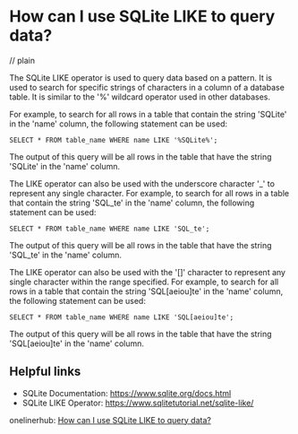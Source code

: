 # How can I use SQLite LIKE to query data?
// plain

The SQLite LIKE operator is used to query data based on a pattern. It is used to search for specific strings of characters in a column of a database table. It is similar to the '%' wildcard operator used in other databases.

For example, to search for all rows in a table that contain the string 'SQLite' in the 'name' column, the following statement can be used:

```
SELECT * FROM table_name WHERE name LIKE '%SQLite%';
```

The output of this query will be all rows in the table that have the string 'SQLite' in the 'name' column.

The LIKE operator can also be used with the underscore character '_' to represent any single character. For example, to search for all rows in a table that contain the string 'SQL_te' in the 'name' column, the following statement can be used:

```
SELECT * FROM table_name WHERE name LIKE 'SQL_te';
```

The output of this query will be all rows in the table that have the string 'SQL_te' in the 'name' column.

The LIKE operator can also be used with the '[]' character to represent any single character within the range specified. For example, to search for all rows in a table that contain the string 'SQL[aeiou]te' in the 'name' column, the following statement can be used:

```
SELECT * FROM table_name WHERE name LIKE 'SQL[aeiou]te';
```

The output of this query will be all rows in the table that have the string 'SQL[aeiou]te' in the 'name' column.

## Helpful links
- SQLite Documentation: https://www.sqlite.org/docs.html
- SQLite LIKE Operator: https://www.sqlitetutorial.net/sqlite-like/

onelinerhub: [How can I use SQLite LIKE to query data?](https://onelinerhub.com/sqlite/how-can-i-use-sqlite-like-to-query-data)